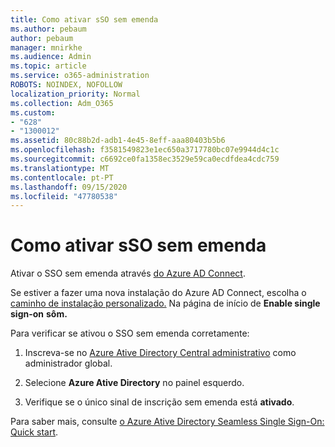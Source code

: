 ```yaml
---
title: Como ativar sSO sem emenda
ms.author: pebaum
author: pebaum
manager: mnirkhe
ms.audience: Admin
ms.topic: article
ms.service: o365-administration
ROBOTS: NOINDEX, NOFOLLOW
localization_priority: Normal
ms.collection: Adm_O365
ms.custom:
- "628"
- "1300012"
ms.assetid: 80c88b2d-adb1-4e45-8eff-aaa80403b5b6
ms.openlocfilehash: f3581549823e1ec650a3717780bc07e9944d4c1c
ms.sourcegitcommit: c6692ce0fa1358ec3529e59ca0ecdfdea4cdc759
ms.translationtype: MT
ms.contentlocale: pt-PT
ms.lasthandoff: 09/15/2020
ms.locfileid: "47780538"
---
```

# <a name="how-to-enable-seamless-sso"></a>Como ativar sSO sem emenda

Ativar o SSO sem emenda através [do Azure AD Connect](https://docs.microsoft.com/azure/active-directory/connect/active-directory-aadconnect).
  
Se estiver a fazer uma nova instalação do Azure AD Connect, escolha o [caminho de instalação personalizado.](https://docs.microsoft.com/azure/active-directory/connect/active-directory-aadconnect-get-started-custom) Na página de início de **Enable single sign-on** **sôm.**
  
Para verificar se ativou o SSO sem emenda corretamente:
  
1. Inscreva-se no [Azure Ative Directory Central administrativo](https://aad.portal.azure.com) como administrador global.

2. Selecione **Azure Ative Directory** no painel esquerdo.

3. Verifique se o único sinal de inscrição sem emenda está **ativado**.

Para saber mais, consulte [o Azure Ative Directory Seamless Single Sign-On: Quick start](https://docs.microsoft.com/azure/active-directory/connect/active-directory-aadconnect-sso-quick-start).
  